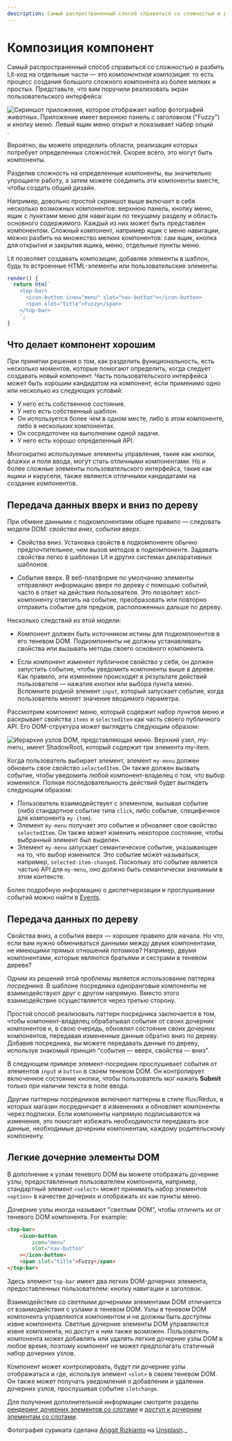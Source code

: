 ```yaml
---
description: Самый распространенный способ справиться со сложностью и разбить Lit-код на отдельные части — это компонентная композиция, то есть процесс создания большого сложного компонента из более мелких и простых
---
```


# Композиция компонент

Самый распространенный способ справиться со сложностью и разбить Lit-код на отдельные части — это _компонентная композиция_: то есть процесс создания большого сложного компонента из более мелких и простых. Представьте, что вам поручили реализовать экран пользовательского интерфейса:

![Скриншот приложения, которое отображает набор фотографий животных. Приложение имеет верхнюю панель с заголовком ("Fuzzy") и кнопку меню. Левый ящик меню открыт и показывает набор опций](fuzzy-screenshot.png).

Вероятно, вы можете определить области, реализация которых потребует определенных сложностей. Скорее всего, это могут быть компоненты.

Разделив сложность на определенные компоненты, вы значительно упрощаете работу, а затем можете соединить эти компоненты вместе, чтобы создать общий дизайн.

Например, довольно простой скриншот выше включает в себя несколько возможных компонентов: верхнюю панель, кнопку меню, ящик с пунктами меню для навигации по текущему разделу и область основного содержимого. Каждый из них может быть представлен компонентом. Сложный компонент, например ящик с меню навигации, можно разбить на множество мелких компонентов: сам ящик, кнопка для открытия и закрытия ящика, меню, отдельные пункты меню.

Lit позволяет создавать композиции, добавляя элементы в шаблон, будь то встроенные HTML-элементы или пользовательские элементы.

```js
render() {
  return html`
    <top-bar>
      <icon-button icon="menu" slot="nav-button"></icon-button>
      <span slot="title">Fuzzy</span>
    </top-bar>
    `;
}
```

## Что делает компонент хорошим

При принятии решения о том, как разделить функциональность, есть несколько моментов, которые помогают определить, когда следует создавать новый компонент. Часть пользовательского интерфейса может быть хорошим кандидатом на компонент, если применимо одно или несколько из следующих условий:

-   У него есть собственное состояние.
-   У него есть собственный шаблон.
-   Он используется более чем в одном месте, либо в этом компоненте, либо в нескольких компонентах.
-   Он сосредоточен на выполнении одной задачи.
-   У него есть хорошо определенный API.

Многократно используемые элементы управления, такие как кнопки, флажки и поля ввода, могут стать отличными компонентами. Но и более сложные элементы пользовательского интерфейса, такие как ящики и карусели, также являются отличными кандидатами на создание компонентов.

## Передача данных вверх и вниз по дереву

При обмене данными с подкомпонентами общее правило — следовать модели DOM: _свойства вниз_, _события вверх_.

-   Свойства вниз. Установка свойств в подкомпоненте обычно предпочтительнее, чем вызов методов в подкомпоненте. Задавать свойства легко в шаблонах Lit и других системах декларативных шаблонов.

-   События вверх. В веб-платформе по умолчанию элементы отправляют информацию вверх по дереву с помощью событий, часто в ответ на действия пользователя. Это позволяет хост-компоненту ответить на событие, преобразовать или повторно отправить событие для предков, расположенных дальше по дереву.

Несколько следствий из этой модели:

-   Компонент должен быть источником истины для подкомпонентов в его теневом DOM. Подкомпоненты не должны устанавливать свойства или вызывать методы своего основного компонента.

-   Если компонент изменяет публичное свойство у себя, он должен запустить событие, чтобы уведомить компоненты выше в дереве. Как правило, эти изменения происходят в результате действий пользователя — нажатия кнопки или выбора пункта меню. Вспомните родной элемент `input`, который запускает событие, когда пользователь меняет значение вводимого параметра.

Рассмотрим компонент меню, который содержит набор пунктов меню и раскрывает свойства `items` и `selectedItem` как часть своего публичного API. Его DOM-структура может выглядеть следующим образом:

![Иерархия узлов DOM, представляющая меню. Верхний узел, my-menu, имеет ShadowRoot, который содержит три элемента my-item.](composition-menu-component.png)

Когда пользователь выбирает элемент, элемент `my-menu` должен обновить свое свойство `selectedItem`. Он также должен вызвать событие, чтобы уведомить любой компонент-владелец о том, что выбор изменился. Полная последовательность действий будет выглядеть следующим образом:

-   Пользователь взаимодействует с элементом, вызывая событие (либо стандартное событие типа `click`, либо событие, специфичное для компонента `my-item`).
-   Элемент `my-menu` получает это событие и обновляет свое свойство `selectedItem`. Он также может изменить некоторое состояние, чтобы выбранный элемент был выделен.
-   Элемент `my-menu` запускает семантическое событие, указывающее на то, что выбор изменился. Это событие может называться, например, `selected-item-changed`. Поскольку это событие является частью API для `my-menu`, оно должно быть семантически значимым в этом контексте.

Более подробную информацию о диспетчеризации и прослушивании событий можно найти в [Events](../components/events.md).

## Передача данных по дереву

Свойства вниз, а события вверх — хорошее правило для начала. Но что, если вам нужно обмениваться данными между двумя компонентами, не имеющими прямых отношений потомков? Например, двумя компонентами, которые являются братьями и сестрами в теневом дереве?

Одним из решений этой проблемы является использование паттерна _посредника_. В шаблоне посредника одноранговые компоненты не взаимодействуют друг с другом напрямую. Вместо этого взаимодействие осуществляется через третью сторону.

Простой способ реализовать паттерн посредника заключается в том, чтобы компонент-владелец обрабатывал события от своих дочерних компонентов и, в свою очередь, обновлял состояние своих дочерних компонентов, передавая измененные данные обратно вниз по дереву. Добавив посредника, вы можете передавать данные по дереву, используя знакомый принцип "события — вверх, свойства — вниз".

В следующем примере элемент-посредник прослушивает события от элементов `input` и `button` в своем теневом DOM. Он контролирует включенное состояние кнопки, чтобы пользователь мог нажать **Submit** только при наличии текста в поле ввода.

<litdev-example sandbox-base-url="https://playground.lit.dev/" style="--litdev-example-editor-lines-ts:38;
               --litdev-example-editor-lines-js:43;
               --litdev-example-preview-height:120px" project="v3-docs/composition/mediator-pattern" filename="mediator-element.ts"></litdev-example>

Другие паттерны посредников включают паттерны в стиле flux/Redux, в которых магазин посредничает в изменениях и обновляет компоненты через подписки. Если компоненты напрямую подписываются на изменения, это помогает избежать необходимости передавать все данные, необходимые дочерним компонентам, каждому родительскому компоненту.

## Легкие дочерние элементы DOM

В дополнение к узлам теневого DOM вы можете отображать дочерние узлы, предоставленные пользователем компонента, например, стандартный элемент `<select>` может принимать набор элементов `<option>` в качестве дочерних и отображать их как пункты меню.

Дочерние узлы иногда называют "светлым DOM", чтобы отличить их от теневого DOM компонента. For example:

```html
<top-bar>
    <icon-button
        icon="menu"
        slot="nav-button"
    ></icon-button>
    <span slot="title">Fuzzy</span>
</top-bar>
```

Здесь элемент `top-bar` имеет два легких DOM-дочерних элемента, предоставленных пользователем: кнопку навигации и заголовок.

Взаимодействие со светлыми дочерними элементами DOM отличается от взаимодействия с узлами в теневом DOM. Узлы в теневом DOM компонента управляются компонентом и не должны быть доступны извне компонента. Светлые дочерние элементы DOM управляются извне компонента, но доступ к ним также возможен. Пользователь компонента может добавлять или удалять легкие дочерние узлы DOM в любое время, поэтому компонент не может предполагать статичный набор дочерних узлов.

Компонент может контролировать, будут ли дочерние узлы отображаться и где, используя элемент `<slot>` в своем теневом DOM. Он также может получать уведомления о добавлении и удалении дочерних узлов, прослушивая событие `slotchange`.

Для получения дополнительной информации смотрите разделы [рендеринг дочерних элементов со слотами](../components/shadow-dom.md#slots) и [доступ к дочерним элементам со слотами](../components/shadow-dom.md#accessing-slotted-children).

Фотография суриката сделана [Anggit Rizkianto](https://unsplash.com/@anggit_mr) на [Unsplash](https://unsplash.com/photos/x3-OP_X0aH0).\_
